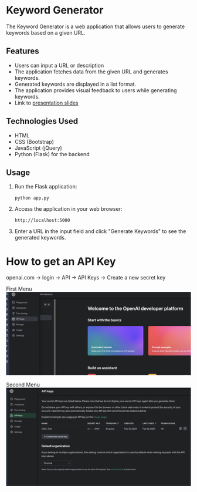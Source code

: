 # Keyword Generator

The Keyword Generator is a web application that allows users to generate keywords based on a given URL.

## Features

- Users can input a URL or description
- The application fetches data from the given URL and generates keywords.
- Generated keywords are displayed in a list format.
- The application provides visual feedback to users while generating keywords.
- Link to [presentation slides](https://docs.google.com/presentation/d/13xBS1xERTB-0lRXr5aj6THdqUAKadU6RNprzfgPKL1w/edit?usp=sharing)

## Technologies Used

- HTML
- CSS (Bootstrap)
- JavaScript (jQuery)
- Python (Flask) for the backend


## Usage

1. Run the Flask application:

    ```
    python app.py
    ```

2. Access the application in your web browser:

    ```
    http://localhost:5000
    ```

3. Enter a URL in the input field and click "Generate Keywords" to see the generated keywords.

# How to get an API Key

openai.com -> login -> API -> API Keys -> Create a new secret key

First Menu
![image](images/img1.png)

Second Menu
![image](images/img2.png)


